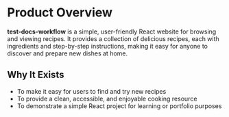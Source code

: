 # Product Overview

**test-docs-workflow** is a simple, user-friendly React website for browsing and viewing recipes. It provides a collection of delicious recipes, each with ingredients and step-by-step instructions, making it easy for anyone to discover and prepare new dishes at home.

## Why It Exists

- To make it easy for users to find and try new recipes
- To provide a clean, accessible, and enjoyable cooking resource
- To demonstrate a simple React project for learning or portfolio purposes 
